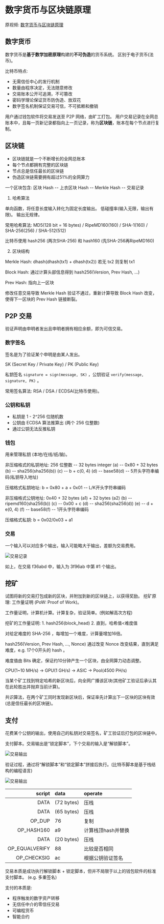 # 数字货币与区块链原理

原视频: [数字货币与区块链原理](https://www.feiyangedu.com/course/1bhmuur980ag081003l8)

## 数字货币

数字货币是**基于数学加密原理**构建的**不可伪造**的货币系统。
区别于电子货币(法币)。

比特币特点:

* 无需信任中心的发行机制
* 数量由程序决定，无法随意修改
* 交易账本公开可追溯，不可篡改
* 密码学理论保证货币防伪造、放双花
* 数字签名机制保证交易可信，不可抵赖和撤销

用户通过钱包软件将交易发送至 P2P 网络，由旷工打包。
用户交易记录在全网总账本中，且每一页新记录都指向上一页记录，称为**区块链**，账本在每个节点进行复制。

## 区块链

* 区块链就是一个不断增长的全网总账本
* 每个节点都拥有完整的区块链
* 节点总是信任最长的区块链
* 伪造区块链需要拥有超过51%的全网算力

一个区块包含: 区块 Hash -- 上衣区块 Hash -- Merkle Hash -- 交易记录

1. 哈希算法

单向函数，将任意长度输入转化为固定长度输出。
低碰撞率(输入无限，输出有限)。
输出无规律。

常用哈希算法: MD5(128 bit = 16 bytes) / RipeMD160(160) / SHA-1(160) / SHA-256(256) / SHA-512(512)

比特币使用 hash256 (两次SHA-256) 和 hash160 (先SHA-256再RipeMD160)

2. 区块结构

Merkle Hash: dhash(dhash(tx1) + dhash(tx2)) 若无 tx2 则复制 tx1

Block Hash: 通过计算头部信息得到 hash256(Version, Prev Hash, ...)

Prev Hash: 指向上一区块

修改任意交易导致 Merkle Hash 验证不通过，重新计算导致 Block Hash 改变，使得下一区块的 Prev Hash 链接断裂。

## P2P 交易

验证声明由申明者发出且申明者拥有相应余额，即为可信交易。

### 数字签名

签名是为了验证某个申明是由某人发出。

SK (Secret Key / Private Key) / PK (Public Key)

私钥签名 `signature = sign(message, SK)` ，公钥验证 `verify(message, signature, PK)` 。

常用签名算法: RSA / DSA / ECDSA(比特币使用)。

### 公钥和私钥

* 私钥是 1 - 2^256 位随机数
* 公钥由 ECDSA 算法推算出 (两个 256 位整数)
* 通过公钥无法反推私钥

### 钱包

用来管理私钥 (本地/在线/纸/脑)。

非压缩格式的私钥地址: 256 位整数 -- 32 bytes integer (a) -- 0x80 + 32 bytes (b) -- sha256(sha256(b)) (c) -- b + c(0, 4) (d) -- 
base58(d) -- 5开头字符串编码(私钥导入地址)

压缩格式私钥地址: b = 0x80 + a + 0x01 -- L/K开头字符串编码

非压缩格式公钥地址: 0x40 + 32 bytes (a1) + 32 bytes (a2) (b) -- ripemd160(sha256(b)) (c) -- 0x00 + c (d) -- 
sha256(sha256(d)) (e) -- d + e(0, 4) (f) -- base58(f) -- 1开头字符串编码

压缩格式私钥: b = 0x02/0x03 + a1

### 交易

一个输入可以对应多个输出，输入可能略大于输出，差额为交易费用。

![交易记录](pic/bitcoin-tx.png)

如上，在交易 f36abd 中，输入为 3f96ab 中第 #1 个输出。

## 挖矿

试图将新的交易打包成新的区块，并附加到新的区块链上，以获得奖励。
挖矿原理: 工作量证明 (PoW: Proof of Work)。

工作量证明，计算机计算。计算复杂，验证简单。(例如解高次方程)

挖矿的工作量证明: 1. hash256(block_head) 2. 直到，哈希值<难度值

对给定难度的 SHA-256 ，每增加一个难度，计算量增加16倍。

hash256(Version, Prev Hash, ..., Nonce)
通过改变 Nonce 改变结果，直到满足难度，e.g. 17个0开头的 hash 。

难度值由 Bits 确定，保证约10分钟产生一个区块，由全网算力动态调整。

CPU(1~10 MH/s) -> GPU(1 GH/s) -> ASIC -> Pool(4500 PH/s)

当某个矿工找到特定哈希的新区块后，向全网广播该区块(其他矿工验证后承认其在此轮胜出并抛弃当前计算)。

共识算法，在两个矿工同时发现新区块后，保证率先计算出下一区块的区块有效(总是信任最长的区块链)。

## 支付

花费某个公钥的输出，使用自己的私钥对交易签名，矿工验证后打包的区块链中。

支付脚本。交易输出是“锁定脚本”，下个交易的输入是“解锁脚本”。

![交易输出](pic/bitcoin-script-1.png)

验证过程，通过将“解锁脚本”和“锁定脚本”拼接后执行。(比特币脚本是基于栈结构的编程语言)

![交易输出](pic/bitcoin-script-2.png)

|script|data|operate|
|-----:|:---|:------|
|DATA|(72 bytes)|压栈|
|DATA|(65 bytes)|压栈|
|OP_DUP|76|复制|
|OP_HASH160|a9|计算栈顶hash并替换|
|DATA|(20 bytes)|压栈|
|OP_EQUALVERIFY|88|比较是否相同|
|OP_CHECKSIG|ac|根据公钥验证签名|

交易本质是成功执行解锁脚本 + 锁定脚本，但并不局限于以上的钱包软件的标准支付脚本。
(e.g. 多重签名)

支付的本质是:

* 程序触发的数字资产转移
* 无信任中介的零信任交易
* 可编程货币
* 智能合约
